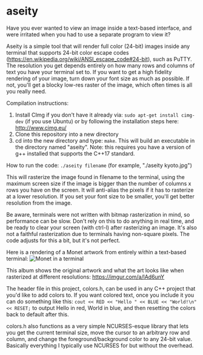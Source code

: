 # aseity
Have you ever wanted to view an image inside a text-based interface, and were irritated when you had to use a separate program to view it?

Aseity is a simple tool that will render full color (24-bit) images inside any terminal that supports 24-bit color escape codes (https://en.wikipedia.org/wiki/ANSI_escape_code#24-bit), such as PuTTY. The resolution you get depends entirely on how many rows and columns of text you have your terminal set to. If you want to get a high fidelity rendering of your image, turn down your font size as much as possible. If not, you'll get a blocky low-res raster of the image, which often times is all you really need.

Compilation instructions:
1) Install CImg if you don't have it already via: ``sudo apt-get install cimg-dev`` (if you use Ubuntu) or by following the installation steps here: http://www.cimg.eu/
2) Clone this repository into a new directory
3) cd into the new directory and type: ``make``. This will build an executable in the directory named "aseity". Note: this requires you have a version of g++ installed that supports the C++17 standard.

How to run the code:
``./aseity filename`` (for example, "./aseity kyoto.jpg")

This will rasterize the image found in filename to the terminal, using the maximum screen size if the image is bigger than the number of columns x rows you have on the screen. It will anti-alias the pixels if it has to rasterize at a lower resolution. If you set your font size to be smaller, you'll get better resolution from the image.

Be aware, terminals were not written with bitmap rasterization in mind, so performance can be slow. Don't rely on this to do anything in real time, and be ready to clear your screen (with ctrl-l) after rasterizing an image. It's also not a faithful rasterization due to terminals having non-square pixels. The code adjusts for this a bit, but it's not perfect.

Here is a rendering of a Monet artwork from entirely within a text-based terminal: 
![Monet in a terminal](https://i.imgur.com/B3pATa0.png?raw=true)

This album shows the original artwork and what the art looks like when rasterized at different resolutions: https://imgur.com/a/lAd6unY

The header file in this project, colors.h, can be used in any C++ project that you'd like to add colors to. If you want colored text, once you include it you can do something like this: ``cout << RED << "Hello " << BLUE << "World!\n" << RESET;`` to output Hello in red, World in blue, and then resetting the colors back to default after this.

colors.h also functions as a very simple NCURSES-esque library that lets you get the current terminal size, move the cursor to an arbitrary row and column, and change the foreground/background color to any 24-bit value. Basically everything I typically use NCURSES for but without the overhead.
